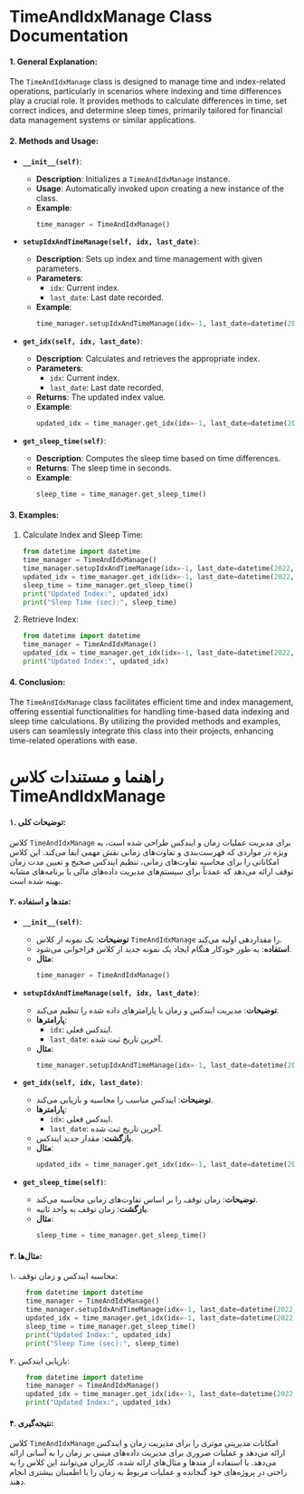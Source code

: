 # TimeAndIdxManage Class Documentation

#### 1. General Explanation:
The `TimeAndIdxManage` class is designed to manage time and index-related operations, particularly in scenarios where indexing and time differences play a crucial role. It provides methods to calculate differences in time, set correct indices, and determine sleep times, primarily tailored for financial data management systems or similar applications.

#### 2. Methods and Usage:

- **`__init__(self)`**:  
  - **Description**: Initializes a `TimeAndIdxManage` instance.
  - **Usage**: Automatically invoked upon creating a new instance of the class.
  - **Example**:
    ```python
    time_manager = TimeAndIdxManage()
    ```

- **`setupIdxAndTimeManage(self, idx, last_date)`**:  
  - **Description**: Sets up index and time management with given parameters.
  - **Parameters**:
    - `idx`: Current index.
    - `last_date`: Last date recorded.
  - **Example**:
    ```python
    time_manager.setupIdxAndTimeManage(idx=-1, last_date=datetime(2022, 1, 1))
    ```

- **`get_idx(self, idx, last_date)`**:  
  - **Description**: Calculates and retrieves the appropriate index.
  - **Parameters**:
    - `idx`: Current index.
    - `last_date`: Last date recorded.
  - **Returns**: The updated index value.
  - **Example**:
    ```python
    updated_idx = time_manager.get_idx(idx=-1, last_date=datetime(2022, 1, 1))
    ```

- **`get_sleep_time(self)`**:  
  - **Description**: Computes the sleep time based on time differences.
  - **Returns**: The sleep time in seconds.
  - **Example**:
    ```python
    sleep_time = time_manager.get_sleep_time()
    ```

#### 3. Examples:

1. Calculate Index and Sleep Time:
    ```python
    from datetime import datetime
    time_manager = TimeAndIdxManage()
    time_manager.setupIdxAndTimeManage(idx=-1, last_date=datetime(2022, 1, 1))
    updated_idx = time_manager.get_idx(idx=-1, last_date=datetime(2022, 1, 1))
    sleep_time = time_manager.get_sleep_time()
    print("Updated Index:", updated_idx)
    print("Sleep Time (sec):", sleep_time)
    ```

2. Retrieve Index:
    ```python
    from datetime import datetime
    time_manager = TimeAndIdxManage()
    updated_idx = time_manager.get_idx(idx=-1, last_date=datetime(2022, 1, 1))
    print("Updated Index:", updated_idx)
    ```

#### 4. Conclusion:
The `TimeAndIdxManage` class facilitates efficient time and index management, offering essential functionalities for handling time-based data indexing and sleep time calculations. By utilizing the provided methods and examples, users can seamlessly integrate this class into their projects, enhancing time-related operations with ease.

# راهنما و مستندات کلاس TimeAndIdxManage

#### ۱. توضیحات کلی:
کلاس `TimeAndIdxManage` برای مدیریت عملیات زمان و ایندکس طراحی شده است، به ویژه در مواردی که فهرست‌بندی و تفاوت‌های زمانی نقش مهمی ایفا می‌کند. این کلاس امکاناتی را برای محاسبه تفاوت‌های زمانی، تنظیم ایندکس صحیح و تعیین مدت زمان توقف ارائه می‌دهد که عمدتاً برای سیستم‌های مدیریت داده‌های مالی یا برنامه‌های مشابه بهینه شده است.

#### ۲. متدها و استفاده:

- **`__init__(self)`**:  
  - **توضیحات**: یک نمونه از کلاس `TimeAndIdxManage` را مقداردهی اولیه می‌کند.
  - **استفاده**: به طور خودکار هنگام ایجاد یک نمونه جدید از کلاس فراخوانی می‌شود.
  - **مثال**:
    ```python
    time_manager = TimeAndIdxManage()
    ```

- **`setupIdxAndTimeManage(self, idx, last_date)`**:  
  - **توضیحات**: مدیریت ایندکس و زمان با پارامترهای داده شده را تنظیم می‌کند.
  - **پارامترها**:
    - `idx`: ایندکس فعلی.
    - `last_date`: آخرین تاریخ ثبت شده.
  - **مثال**:
    ```python
    time_manager.setupIdxAndTimeManage(idx=-1, last_date=datetime(2022, 1, 1))
    ```

- **`get_idx(self, idx, last_date)`**:  
  - **توضیحات**: ایندکس مناسب را محاسبه و بازیابی می‌کند.
  - **پارامترها**:
    - `idx`: ایندکس فعلی.
    - `last_date`: آخرین تاریخ ثبت شده.
  - **بازگشت**: مقدار جدید ایندکس.
  - **مثال**:
    ```python
    updated_idx = time_manager.get_idx(idx=-1, last_date=datetime(2022, 1, 1))
    ```

- **`get_sleep_time(self)`**:  
  - **توضیحات**: زمان توقف را بر اساس تفاوت‌های زمانی محاسبه می‌کند.
  - **بازگشت**: زمان توقف به واحد ثانیه.
  - **مثال**:
    ```python
    sleep_time = time_manager.get_sleep_time()
    ```

#### ۳. مثال‌ها:

۱. محاسبه ایندکس و زمان توقف:


      
```python
    from datetime import datetime
    time_manager = TimeAndIdxManage()
    time_manager.setupIdxAndTimeManage(idx=-1, last_date=datetime(2022, 1, 1))
    updated_idx = time_manager.get_idx(idx=-1, last_date=datetime(2022, 1, 1))
    sleep_time = time_manager.get_sleep_time()
    print("Updated Index:", updated_idx)
    print("Sleep Time (sec):", sleep_time)
```


۲. بازیابی ایندکس:


    
```python
    from datetime import datetime
    time_manager = TimeAndIdxManage()
    updated_idx = time_manager.get_idx(idx=-1, last_date=datetime(2022, 1, 1))
    print("Updated Index:", updated_idx)
```


#### ۴. نتیجه‌گیری:
کلاس `TimeAndIdxManage` امکانات مدیریتی موثری را برای مدیریت زمان و ایندکس ارائه می‌دهد و عملیات ضروری برای مدیریت داده‌های مبتنی بر زمان را به آسانی ارائه می‌دهد. با استفاده از متدها و مثال‌های ارائه شده، کاربران می‌توانند این کلاس را به راحتی در پروژه‌های خود گنجانده و عملیات مربوط به زمان را با اطمینان بیشتری انجام دهند.
